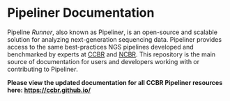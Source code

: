# Pipeliner Documentation  

Pipeline *Runner*, also known as Pipeline*r*, is an open-source and scalable solution for analyzing next-generation sequencing data. Pipeliner provides access to the same best-practices NGS pipelines developed and benchmarked by experts at [CCBR](https://ccbr.ccr.cancer.gov/) and [NCBR](https://ncbr.ncifcrf.gov/). This repository is the main source of documentation for users and developers working with or contributing to Pipeline*r*.

**Please view the updated documentation for all CCBR Pipeliner resources here: <https://ccbr.github.io/>**